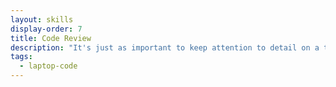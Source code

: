 ```yaml
---
layout: skills
display-order: 7
title: Code Review
description: "It's just as important to keep attention to detail on a team to ensure everyone succeeds!"
tags:
  - laptop-code
---
```

